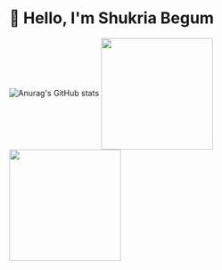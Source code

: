 # 👋 Hello, I'm Shukria Begum
![Anurag's GitHub stats](https://github-readme-stats.vercel.app/api?username=shukriabegum&show=reviews,discussions_started,discussions_answered,prs_merged,prs_merged_percentage&show_icons=true&theme=onedark)
<a href="https://github.com/anuraghazra/github-readme-stats">
  <img height=200 align="center" src="https://github-readme-stats.vercel.app/api?username=shukriabegum" />
</a>
<a href="https://github.com/anuraghazra/convoychat">
  <img height=200 align="center" src="https://github-readme-stats.vercel.app/api/top-langs?username=shukriabegum&layout=compact&langs_count=8&card_width=320" />
</a>
